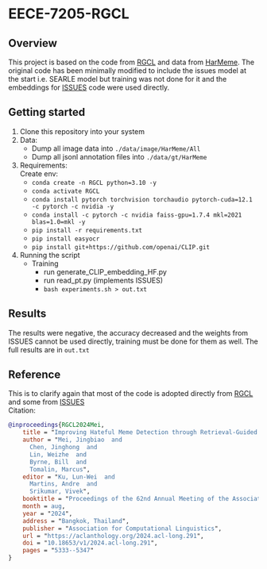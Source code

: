 # EECE-7205-RGCL

## Overview
This project is based on the code from [RGCL](https://github.com/JingbiaoMei/RGCL/tree/main) and data from [HarMeme](https://github.com/di-dimitrov/mmf/tree/master/data/datasets/memes/defaults). The original code has been minimally modified to include the issues model at the start i.e. SEARLE model but training was not done for it and the embeddings for [ISSUES](https://github.com/miccunifi/ISSUES) code were used directly.

## Getting started
1. Clone this repository into your system
2. Data:
   - Dump all image data into `./data/image/HarMeme/All`
   - Dump all jsonl annotation files into `./data/gt/HarMeme`
3. Requirements:  
   Create env:
   - `conda create -n RGCL python=3.10 -y`
   - `conda activate RGCL`
   - `conda install pytorch torchvision torchaudio pytorch-cuda=12.1 -c pytorch -c nvidia -y`
   - `conda install -c pytorch -c nvidia faiss-gpu=1.7.4 mkl=2021 blas=1.0=mkl -y`
   - `pip install -r requirements.txt`
   - `pip install easyocr`
   - `pip install git+https://github.com/openai/CLIP.git`
4. Running the script  
   *  Training
      - run generate_CLIP_embedding_HF.py
      - run read_pt.py (implements ISSUES)
      - `bash experiments.sh > out.txt`  

## Results
The results were negative, the accuracy decreased and the weights from ISSUES cannot be used directly, training must be done for them as well. The full results are in `out.txt`

## Reference
This is to clarify again that most of the code is adopted directly from [RGCL](https://github.com/JingbiaoMei/RGCL/tree/main) and some from [ISSUES](https://github.com/miccunifi/ISSUES)  
Citation:
```bibtex
@inproceedings{RGCL2024Mei,
    title = "Improving Hateful Meme Detection through Retrieval-Guided Contrastive Learning",
    author = "Mei, Jingbiao  and
      Chen, Jinghong  and
      Lin, Weizhe  and
      Byrne, Bill  and
      Tomalin, Marcus",
    editor = "Ku, Lun-Wei  and
      Martins, Andre  and
      Srikumar, Vivek",
    booktitle = "Proceedings of the 62nd Annual Meeting of the Association for Computational Linguistics (Volume 1: Long Papers)",
    month = aug,
    year = "2024",
    address = "Bangkok, Thailand",
    publisher = "Association for Computational Linguistics",
    url = "https://aclanthology.org/2024.acl-long.291",
    doi = "10.18653/v1/2024.acl-long.291",
    pages = "5333--5347"
}
